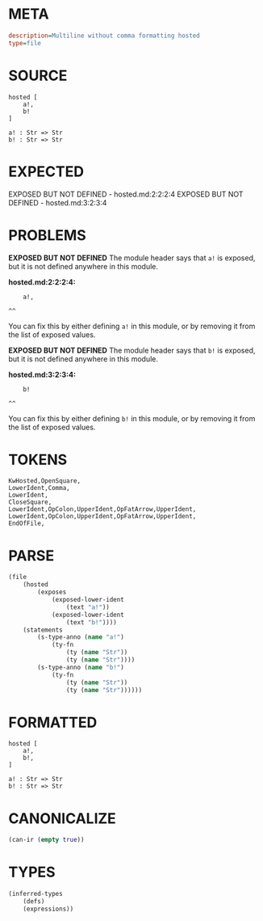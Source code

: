 # META
~~~ini
description=Multiline without comma formatting hosted
type=file
~~~
# SOURCE
~~~roc
hosted [
	a!,
	b!
]

a! : Str => Str
b! : Str => Str
~~~
# EXPECTED
EXPOSED BUT NOT DEFINED - hosted.md:2:2:2:4
EXPOSED BUT NOT DEFINED - hosted.md:3:2:3:4
# PROBLEMS
**EXPOSED BUT NOT DEFINED**
The module header says that `a!` is exposed, but it is not defined anywhere in this module.

**hosted.md:2:2:2:4:**
```roc
	a!,
```
	^^
You can fix this by either defining `a!` in this module, or by removing it from the list of exposed values.

**EXPOSED BUT NOT DEFINED**
The module header says that `b!` is exposed, but it is not defined anywhere in this module.

**hosted.md:3:2:3:4:**
```roc
	b!
```
	^^
You can fix this by either defining `b!` in this module, or by removing it from the list of exposed values.

# TOKENS
~~~zig
KwHosted,OpenSquare,
LowerIdent,Comma,
LowerIdent,
CloseSquare,
LowerIdent,OpColon,UpperIdent,OpFatArrow,UpperIdent,
LowerIdent,OpColon,UpperIdent,OpFatArrow,UpperIdent,
EndOfFile,
~~~
# PARSE
~~~clojure
(file
	(hosted
		(exposes
			(exposed-lower-ident
				(text "a!"))
			(exposed-lower-ident
				(text "b!"))))
	(statements
		(s-type-anno (name "a!")
			(ty-fn
				(ty (name "Str"))
				(ty (name "Str"))))
		(s-type-anno (name "b!")
			(ty-fn
				(ty (name "Str"))
				(ty (name "Str"))))))
~~~
# FORMATTED
~~~roc
hosted [
	a!,
	b!,
]

a! : Str => Str
b! : Str => Str
~~~
# CANONICALIZE
~~~clojure
(can-ir (empty true))
~~~
# TYPES
~~~clojure
(inferred-types
	(defs)
	(expressions))
~~~
